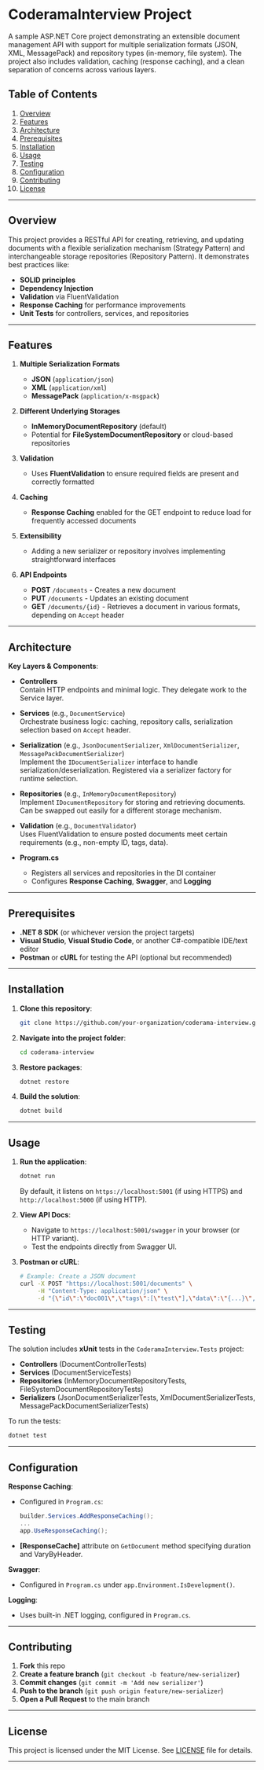 

# CoderamaInterview Project

A sample ASP.NET Core project demonstrating an extensible document management API with support for multiple serialization formats (JSON, XML, MessagePack) and repository types (in-memory, file system). The project also includes validation, caching (response caching), and a clean separation of concerns across various layers.

## Table of Contents

1. [Overview](#overview)  
2. [Features](#features)  
3. [Architecture](#architecture)  
4. [Prerequisites](#prerequisites)  
5. [Installation](#installation)  
6. [Usage](#usage)  
7. [Testing](#testing)  
8. [Configuration](#configuration)  
9. [Contributing](#contributing)  
10. [License](#license)

---

## Overview

This project provides a RESTful API for creating, retrieving, and updating documents with a flexible serialization mechanism (Strategy Pattern) and interchangeable storage repositories (Repository Pattern). It demonstrates best practices like:

- **SOLID principles**  
- **Dependency Injection**  
- **Validation** via FluentValidation  
- **Response Caching** for performance improvements  
- **Unit Tests** for controllers, services, and repositories

---

## Features

1. **Multiple Serialization Formats**  
   - **JSON** (`application/json`)  
   - **XML** (`application/xml`)  
   - **MessagePack** (`application/x-msgpack`)

2. **Different Underlying Storages**  
   - **InMemoryDocumentRepository** (default)  
   - Potential for **FileSystemDocumentRepository** or cloud-based repositories

3. **Validation**  
   - Uses **FluentValidation** to ensure required fields are present and correctly formatted

4. **Caching**  
   - **Response Caching** enabled for the GET endpoint to reduce load for frequently accessed documents

5. **Extensibility**  
   - Adding a new serializer or repository involves implementing straightforward interfaces

6. **API Endpoints**  
   - **POST** `/documents` - Creates a new document  
   - **PUT** `/documents` - Updates an existing document  
   - **GET** `/documents/{id}` - Retrieves a document in various formats, depending on `Accept` header

---

## Architecture

**Key Layers & Components**:

- **Controllers**  
  Contain HTTP endpoints and minimal logic. They delegate work to the Service layer.

- **Services** (e.g., `DocumentService`)  
  Orchestrate business logic: caching, repository calls, serialization selection based on `Accept` header.

- **Serialization** (e.g., `JsonDocumentSerializer`, `XmlDocumentSerializer`, `MessagePackDocumentSerializer`)  
  Implement the `IDocumentSerializer` interface to handle serialization/deserialization. Registered via a serializer factory for runtime selection.

- **Repositories** (e.g., `InMemoryDocumentRepository`)  
  Implement `IDocumentRepository` for storing and retrieving documents. Can be swapped out easily for a different storage mechanism.

- **Validation** (e.g., `DocumentValidator`)  
  Uses FluentValidation to ensure posted documents meet certain requirements (e.g., non-empty ID, tags, data).

- **Program.cs**  
  - Registers all services and repositories in the DI container  
  - Configures **Response Caching**, **Swagger**, and **Logging**  

---

## Prerequisites

- **.NET 8 SDK** (or whichever version the project targets)  
- **Visual Studio**, **Visual Studio Code**, or another C#-compatible IDE/text editor  
- **Postman** or **cURL** for testing the API (optional but recommended)

---

## Installation

1. **Clone this repository**:
   ```bash
   git clone https://github.com/your-organization/coderama-interview.git
   ```
2. **Navigate into the project folder**:
   ```bash
   cd coderama-interview
   ```
3. **Restore packages**:
   ```bash
   dotnet restore
   ```
4. **Build the solution**:
   ```bash
   dotnet build
   ```

---

## Usage

1. **Run the application**:
   ```bash
   dotnet run
   ```
   By default, it listens on `https://localhost:5001` (if using HTTPS) and `http://localhost:5000` (if using HTTP).

2. **View API Docs**:  
   - Navigate to `https://localhost:5001/swagger` in your browser (or HTTP variant).  
   - Test the endpoints directly from Swagger UI.

3. **Postman or cURL**:
   ```bash
   # Example: Create a JSON document
   curl -X POST "https://localhost:5001/documents" \
        -H "Content-Type: application/json" \
        -d "{\"id\":\"doc001\",\"tags\":[\"test\"],\"data\":\"{...}\",\"dataAsString\":\"{...}\"}"
   ```

---

## Testing

The solution includes **xUnit** tests in the `CoderamaInterview.Tests` project:

- **Controllers** (DocumentControllerTests)  
- **Services** (DocumentServiceTests)  
- **Repositories** (InMemoryDocumentRepositoryTests, FileSystemDocumentRepositoryTests)  
- **Serializers** (JsonDocumentSerializerTests, XmlDocumentSerializerTests, MessagePackDocumentSerializerTests)

To run the tests:

```bash
dotnet test
```

---

## Configuration

**Response Caching**:  
- Configured in `Program.cs`:
  ```csharp
  builder.Services.AddResponseCaching();
  ...
  app.UseResponseCaching();
  ```
- **[ResponseCache]** attribute on `GetDocument` method specifying duration and VaryByHeader.

**Swagger**:
- Configured in `Program.cs` under `app.Environment.IsDevelopment()`.

**Logging**:
- Uses built-in .NET logging, configured in `Program.cs`.

---

## Contributing

1. **Fork** this repo
2. **Create a feature branch** (`git checkout -b feature/new-serializer`)
3. **Commit changes** (`git commit -m 'Add new serializer'`)
4. **Push to the branch** (`git push origin feature/new-serializer`)
5. **Open a Pull Request** to the main branch

---

## License

This project is licensed under the MIT License. See [LICENSE](LICENSE) file for details.

---
